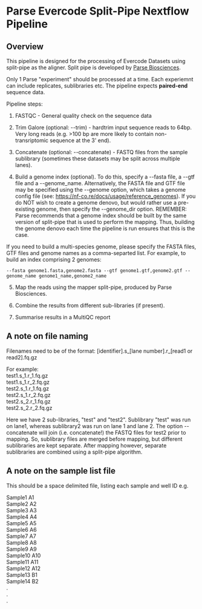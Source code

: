# Parse Evercode Split-Pipe Nextflow Pipeline

## Overview
This pipeline is designed for the processing of Evercode Datasets using split-pipe as the aligner.  Split pipe is developed by [Parse Biosciences](https://www.parsebiosciences.com).

Only 1 Parse "experiment" should be processed at a time.  Each experiemnt can include replicates, sublibraries etc.  The pipeline expects **paired-end** sequence data.

Pipeline steps:

1.  FASTQC - General quality check on the sequence data

2.  Trim Galore (optional: --trim) - hardtrim input sequence reads to 64bp.  Very long reads (e.g. >100 bp are more likely to contain non-transriptomic sequence at the 3' end).

3.  Concatenate (optional: --concatenate) - FASTQ files from the sample sublibrary (sometimes these datasets may be split across multiple lanes).

4.  Build a genome index (optional).  To do this, specify a --fasta file, a --gtf file and a --genome_name.  Alternatively, the FASTA file and GTF file may be specified using the --genome option, which takes a genome config file (see: https://nf-co.re/docs/usage/reference_genomes).  If you do NOT wish to create a genome denovo, but would rather use a pre-existing genome, then specify the --genome_dir option.  REMEMBER: Parse recommends that a genome index should be built by the same version of split-pipe that is used to perform the mapping.  Thus, building the genome denovo each time the pipeline is run ensures that this is the case.

If you need to build a multi-species genome, please specify the FASTA files, GTF files and genome names as a comma-separted list.  For example, to build an index comprising 2 genomes:

`--fasta genome1.fasta,genome2.fasta --gtf genome1.gtf,genome2.gtf --genome_name genome1_name,genome2_name`

5.  Map the reads using the mapper split-pipe, produced by Parse Biosciences.

6.  Combine the results from different sub-libraries (if present).

7.  Summarise results in a MultiQC report

## A note on file naming

Filenames need to be of the format:
[identifier].s_[lane number].r_[read1 or read2].fq.gz

For example: \
test1.s_1.r_1.fq.gz \
test1.s_1.r_2.fq.gz \
test2.s_1.r_1.fq.gz \
test2.s_1.r_2.fq.gz \
test2.s_2.r_1.fq.gz \
test2.s_2.r_2.fq.gz 

Here we have 2 sub-libraries, "test" and "test2".  Sublibrary "test" was run on lane1, whereas sublibrary2 was run on lane 1 and lane 2.  The option --concatenate will join (i.e. concatenate!) the FASTQ files for test2 prior to mapping.  So, sublibrary files are merged before mapping, but different sublibraries are kept separate.  After mapping however, separate sublibraries are combined using a split-pipe algorithm.

## A note on the sample list file
This should be a space delimited file, listing each sample and well ID e.g.

Sample1 A1 \
Sample2 A2 \
Sample3 A3 \
Sample4 A4 \
Sample5 A5 \
Sample6 A6 \
Sample7 A7 \
Sample8 A8 \
Sample9 A9 \
Sample10 A10 \
Sample11 A11 \
Sample12 A12 \
Sample13 B1 \
Sample14 B2 \
. \
. \
. 